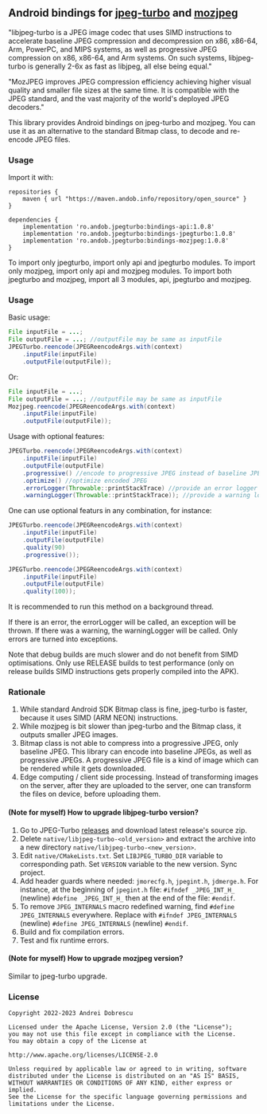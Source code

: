 ## Android bindings for [jpeg-turbo](https://github.com/libjpeg-turbo/libjpeg-turbo) and [mozjpeg](https://github.com/mozilla/mozjpeg)

"libjpeg-turbo is a JPEG image codec that uses SIMD instructions to accelerate baseline JPEG compression and decompression on x86, x86-64, Arm, PowerPC, and MIPS systems, as well as progressive JPEG compression on x86, x86-64, and Arm systems. On such systems, libjpeg-turbo is generally 2-6x as fast as libjpeg, all else being equal."

"MozJPEG improves JPEG compression efficiency achieving higher visual quality and smaller file sizes at the same time. It is compatible with the JPEG standard, and the vast majority of the world's deployed JPEG decoders."

This library provides Android bindings on jpeg-turbo and mozjpeg. You can use it as an alternative to the standard Bitmap class, to decode and re-encode JPEG files.

### Usage

Import it with:

```
repositories {
    maven { url "https://maven.andob.info/repository/open_source" }
}
```

```
dependencies {
    implementation 'ro.andob.jpegturbo:bindings-api:1.0.8'
    implementation 'ro.andob.jpegturbo:bindings-jpegturbo:1.0.8'
    implementation 'ro.andob.jpegturbo:bindings-mozjpeg:1.0.8'
}
```

To import only jpegturbo, import only api and jpegturbo modules. To import only mozjpeg, import only api and mozjpeg modules. To import both jpegturbo and mozjpeg, import all 3 modules, api, jpegturbo and mozjpeg.

### Usage

Basic usage:

```java
File inputFile = ...;
File outputFile = ...; //outputFile may be same as inputFile
JPEGTurbo.reencode(JPEGReencodeArgs.with(context)
    .inputFile(inputFile)
    .outputFile(outputFile));
```

Or:

```java
File inputFile = ...;
File outputFile = ...; //outputFile may be same as inputFile
Mozjpeg.reencode(JPEGReencodeArgs.with(context)
    .inputFile(inputFile)
    .outputFile(outputFile));
```

Usage with optional features:

```java
JPEGTurbo.reencode(JPEGReencodeArgs.with(context)
    .inputFile(inputFile)
    .outputFile(outputFile)
    .progressive() //encode to progressive JPEG instead of baseline JPEG
    .optimize() //optimize encoded JPEG
    .errorLogger(Throwable::printStackTrace) //provide an error logger
    .warningLogger(Throwable::printStackTrace)); //provide a warning logger
```

One can use optional featurs in any combination, for instance:

```java
JPEGTurbo.reencode(JPEGReencodeArgs.with(context)
    .inputFile(inputFile)
    .outputFile(outputFile)
    .quality(90)
    .progressive());
```

```java
JPEGTurbo.reencode(JPEGReencodeArgs.with(context)
    .inputFile(inputFile)
    .outputFile(outputFile)
    .quality(100));
```

It is recommended to run this method on a background thread.

If there is an error, the errorLogger will be called, an exception will be thrown. If there was a warning, the warningLogger will be called. Only errors are turned into exceptions.

Note that debug builds are much slower and do not benefit from SIMD optimisations. Only use RELEASE builds to test performance (only on release builds SIMD instructions gets properly compiled into the APK).

### Rationale

1. While standard Android SDK Bitmap class is fine, jpeg-turbo is faster, because it uses SIMD (ARM NEON) instructions.
2. While mozjpeg is bit slower than jpeg-turbo and the Bitmap class, it outputs smaller JPEG images.
3. Bitmap class is not able to compress into a progressive JPEG, only baseline JPEG. This library can encode into baseline JPEGs, as well as progressive JPEGs. A progressive JPEG file is a kind of image which can be rendered while it gets downloaded.
4. Edge computing / client side processing. Instead of transforming images on the server, after they are uploaded to the server, one can transform the files on device, before uploading them.

#### (Note for myself) How to upgrade libjpeg-turbo version?

1. Go to JPEG-Turbo [releases](https://github.com/libjpeg-turbo/libjpeg-turbo/releases) and download latest release's source zip.
2. Delete ``native/libjpeg-turbo-<old_version>`` and extract the archive into a new directory ``native/libjpeg-turbo-<new_version>``.
3. Edit ``native/CMakeLists.txt``. Set ``LIBJPEG_TURBO_DIR`` variable to corresponding path. Set ``VERSION`` variable to the new version. Sync project.
4. Add header guards where needed: ``jmorecfg.h``, ``jpegint.h``, ``jdmerge.h``. For instance, at the beginning of ``jpegint.h`` file: ``#ifndef _JPEG_INT_H_`` (newline) ``#define _JPEG_INT_H_`` then at the end of the file: ``#endif``.
5. To remove ``JPEG_INTERNALS`` macro redefined warning, find ``#define JPEG_INTERNALS`` everywhere. Replace with ``#ifndef JPEG_INTERNALS`` (newline) ``#define JPEG_INTERNALS`` (newline) ``#endif``.
6. Build and fix compilation errors.
7. Test and fix runtime errors.

#### (Note for myself) How to upgrade mozjpeg version?

Similar to jpeg-turbo upgrade.

### License

```
Copyright 2022-2023 Andrei Dobrescu

Licensed under the Apache License, Version 2.0 (the "License");
you may not use this file except in compliance with the License.
You may obtain a copy of the License at

http://www.apache.org/licenses/LICENSE-2.0

Unless required by applicable law or agreed to in writing, software
distributed under the License is distributed on an "AS IS" BASIS,
WITHOUT WARRANTIES OR CONDITIONS OF ANY KIND, either express or implied.
See the License for the specific language governing permissions and
limitations under the License.
```
